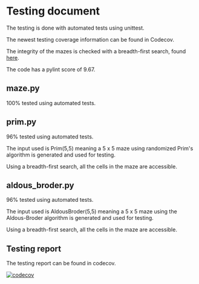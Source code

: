 # Testing document

The testing is done with automated tests using unittest.

The newest testing coverage information can be found in Codecov.

The integrity of the mazes is checked with a breadth-first search, found [here](https://github.com/Siihi/Labyrinths_tira/blob/main/src/bfs.py).

The code has a pylint score of 9.67.

## maze.py

100% tested using automated tests.

## prim.py

96% tested using automated tests.

The input used is Prim(5,5) meaning a 5 x 5 maze using randomized Prim's algorithm is generated and used for testing.

Using a breadth-first search, all the cells in the maze are accessible.

## aldous_broder.py

96% tested using automated tests.

The input used is AldousBroder(5,5) meaning a 5 x 5 maze using the Aldous-Broder algorithm is generated and used for testing.

Using a breadth-first search, all the cells in the maze are accessible.

## Testing report

The testing report can be found in codecov.

[![codecov](https://codecov.io/gh/Siihi/Labyrinths_tira/branch/main/graph/badge.svg?token=5YRqisc03R)](https://codecov.io/gh/Siihi/Labyrinths_tira)
